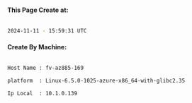 
   
#### This Page Create at:

```bash

2024-11-11 - 15:59:31 UTC

```

#### Create By Machine:

```bash

Host Name : fv-az885-169

platform  : Linux-6.5.0-1025-azure-x86_64-with-glibc2.35

Ip Local  : 10.1.0.139

```

